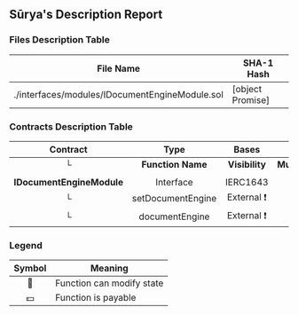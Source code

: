 ## Sūrya's Description Report

### Files Description Table


|  File Name  |  SHA-1 Hash  |
|-------------|--------------|
| ./interfaces/modules/IDocumentEngineModule.sol | [object Promise] |


### Contracts Description Table


|  Contract  |         Type        |       Bases      |                  |                 |
|:----------:|:-------------------:|:----------------:|:----------------:|:---------------:|
|     └      |  **Function Name**  |  **Visibility**  |  **Mutability**  |  **Modifiers**  |
||||||
| **IDocumentEngineModule** | Interface | IERC1643 |||
| └ | setDocumentEngine | External ❗️ | 🛑  |NO❗️ |
| └ | documentEngine | External ❗️ |   |NO❗️ |


### Legend

|  Symbol  |  Meaning  |
|:--------:|-----------|
|    🛑    | Function can modify state |
|    💵    | Function is payable |
